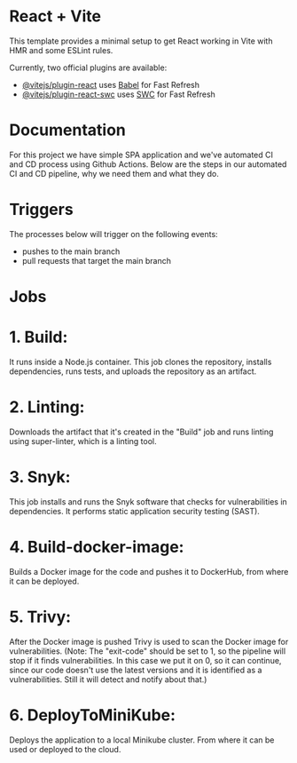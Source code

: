 # React + Vite

This template provides a minimal setup to get React working in Vite with HMR and some ESLint rules.

Currently, two official plugins are available:

- [@vitejs/plugin-react](https://github.com/vitejs/vite-plugin-react/blob/main/packages/plugin-react/README.md) uses [Babel](https://babeljs.io/) for Fast Refresh
- [@vitejs/plugin-react-swc](https://github.com/vitejs/vite-plugin-react-swc) uses [SWC](https://swc.rs/) for Fast Refresh
# Documentation
For this project we have simple SPA application and we've automated CI and CD process using Github Actions. Below are the steps in our automated CI and CD pipeline, why we need them and what they do.
# Triggers
The processes below will trigger on the following events:
- pushes to the main branch
- pull requests that target the main branch
# Jobs
# 1. Build:
It runs inside a Node.js container.
This job clones the repository, installs dependencies, runs tests, and uploads the repository as an artifact.
# 2. Linting:
Downloads the artifact that it's created in the "Build" job and runs linting using super-linter, which is a linting tool.
# 3. Snyk:
This job installs and runs the Snyk software that checks for vulnerabilities in dependencies. It performs static application security testing (SAST).
# 4. Build-docker-image:
Builds a Docker image for the code and pushes it to DockerHub, from where it can be deployed.
# 5. Trivy:
After the Docker image is pushed Trivy is used to scan the Docker image for vulnerabilities. (Note: The "exit-code" should be set to 1, so the pipeline will stop if it finds vulnerabilities. In this case we put it on 0, so it can continue, since our code doesn't use the latest versions and it is identified as a vulnerabilities. Still it will detect and notify about that.) 
# 6. DeployToMiniKube:
Deploys the application to a local Minikube cluster. From where it can be used or deployed to the cloud.
